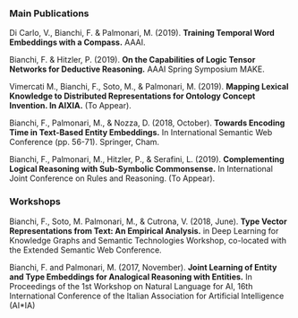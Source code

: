 ### Main Publications

Di Carlo, V., Bianchi, F.  & Palmonari, M. (2019). **Training Temporal Word Embeddings with a Compass.** AAAI.

Bianchi, F.  & Hitzler, P. (2019). **On the Capabilities of Logic Tensor Networks for Deductive Reasoning.** AAAI Spring Symposium MAKE.

Vimercati M., Bianchi, F., Soto, M., & Palmonari, M. (2019). **Mapping Lexical Knowledge to Distributed Representations for Ontology Concept Invention. In AIXIA.** (To Appear).

Bianchi, F., Palmonari, M., & Nozza, D. (2018, October). **Towards Encoding Time in Text-Based Entity Embeddings.** In International Semantic Web Conference (pp. 56-71). Springer, Cham.

Bianchi, F., Palmonari, M., Hitzler, P., & Serafini, L. (2019). **Complementing Logical Reasoning with Sub-Symbolic Commonsense.** In International Joint Conference on Rules and Reasoning. (To Appear).

### Workshops

Bianchi, F., Soto, M. Palmonari, M., & Cutrona, V. (2018, June). **Type Vector Representations from Text: An Empirical Analysis.** in Deep Learning for Knowledge Graphs and Semantic Technologies  Workshop, co-located with the Extended Semantic Web Conference.

Bianchi, F. and Palmonari, M. (2017, November). **Joint Learning of Entity and Type Embeddings for Analogical Reasoning with Entities.** In Proceedings of the 1st Workshop on Natural Language for AI, 16th  International Conference of the Italian Association for Artificial  Intelligence (AI*IA)
